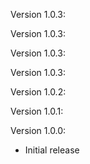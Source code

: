 Version 1.0.3:


Version 1.0.3:


Version 1.0.3:


Version 1.0.3:


Version 1.0.2:


Version 1.0.1:


Version 1.0.0:

* Initial release
